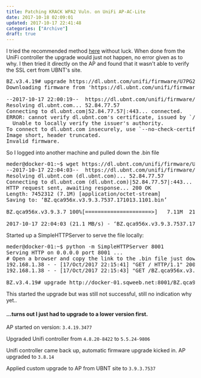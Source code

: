 ```yaml
---
title: Patching KRACK WPA2 Vuln. on UniFi AP-AC-Lite
date: 2017-10-18 02:09:01
updated: 2017-10-17 22:41:48
categories: ["Archive"]
draft: true
---
```


I tried the recommended method [here](https://help.ubnt.com/hc/en-us/articles/115013737328-Ubiquiti-Devices-KRACK-Vulnerability) without luck. When done from the UniFi controller the upgrade would just not happen, no error given as to why. I then tried it directly on the AP and found that it wasn't able to verify the SSL cert from UBNT's site.

<pre class=prettyprint>
BZ.v3.4.19# upgrade https://dl.ubnt.com/unifi/firmware/U7PG2/3.9.3.7537/BZ.qca956x.v3.9.3.7537.171013.1101.bin
Downloading firmware from 'https://dl.ubnt.com/unifi/firmware/U7PG2/3.9.3.7537/BZ.qca956x.v3.9.3.7537.171013.1101.bin'.

--2017-10-17 22:00:19--  https://dl.ubnt.com/unifi/firmware/U7PG2/3.9.3.7537/BZ.qca956x.v3.9.3.7537.171013.1101.bin
Resolving dl.ubnt.com... 52.84.77.57
Connecting to dl.ubnt.com|52.84.77.57|:443... connected.
ERROR: cannot verify dl.ubnt.com's certificate, issued by `/C=US/O=Amazon/OU=Server CA 1B/CN=Amazon':    
  Unable to locally verify the issuer's authority.
To connect to dl.ubnt.com insecurely, use `--no-check-certificate'.
Image short, header truncated.
Invalid firmware.
</pre>

So I logged into another machine and pulled down the .bin file

<pre class=prettyprint>
meder@docker-01:~$ wget https://dl.ubnt.com/unifi/firmware/U7PG2/3.9.3.7537/BZ.q                                                ca956x.v3.9.3.7537.171013.1101.bin
--2017-10-17 22:04:03--  https://dl.ubnt.com/unifi/firmware/U7PG2/3.9.3.7537/BZ.                                                qca956x.v3.9.3.7537.171013.1101.bin
Resolving dl.ubnt.com (dl.ubnt.com)... 52.84.77.57
Connecting to dl.ubnt.com (dl.ubnt.com)|52.84.77.57|:443... connected.
HTTP request sent, awaiting response... 200 OK
Length: 7452312 (7.1M) [application/octet-stream]
Saving to: ‘BZ.qca956x.v3.9.3.7537.171013.1101.bin’

BZ.qca956x.v3.9.3.7 100%[=====================>]   7.11M  21.1MB/s   in 0.3s

2017-10-17 22:04:03 (21.1 MB/s) - ‘BZ.qca956x.v3.9.3.7537.171013.1101.bin’ saved                                                 [7452312/7452312]
</pre>

Started up a SimpleHTTPServer to serve the file locally:

<pre class=prettyprint>
meder@docker-01:~$ python -m SimpleHTTPServer 8001
Serving HTTP on 0.0.0.0 port 8001 ...
# Open a browser and copy the link to the .bin file just downloaded an use is as the <firmware_url>
192.168.1.38 - - [17/Oct/2017 22:15:41] "GET / HTTP/1.1" 200 -
192.168.1.38 - - [17/Oct/2017 22:15:43] "GET /BZ.qca956x.v3.9.3.7537.171013.1101.bin HTTP/1.1" 200 -

BZ.v3.4.19# upgrade http://docker-01.sqweeb.net:8001/BZ.qca956x.v3.9.3.7537.171013.1101.bin
</pre>

This started the upgrade but was still not successful, still no indication why yet..


#### ...turns out I just had to upgrade to a lower version first.

AP started on version: `3.4.19.3477`

Upgraded Unifi controller from `4.8.20-8422` to `5.5.24-9806`

Unifi controller came back up, automatic firmware upgrade kicked in. AP upgraded to `3.8.14`

Applied custom upgrade to AP from UBNT site to `3.9.3.7537`